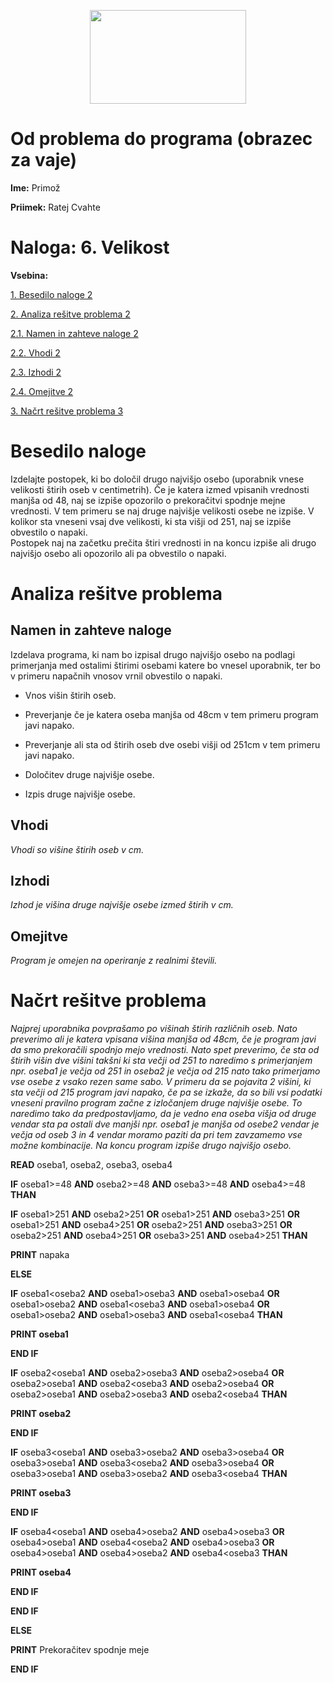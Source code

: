 <p align="center">
  <img width="250" height="150" src="media/9df5055488fae6703a7a88740516d4ee.png" />
</p>

# Od problema do programa (obrazec za vaje)

**Ime:** Primož

**Priimek:** Ratej Cvahte

# **Naloga:** 6. Velikost

**Vsebina:**


[1. Besedilo naloge 2](#besedilo-naloge)

[2. Analiza rešitve problema 2](#_Toc433146828)

[2.1. Namen in zahteve naloge 2](#_Toc433146829)

[2.2. Vhodi 2](#_Toc433146830)

[2.3. Izhodi 2](#izhodi)

[2.4. Omejitve 2](#omejitve)

[3. Načrt rešitve problema 3](#_Toc433146833)

# Besedilo naloge

Izdelajte postopek, ki bo določil drugo najvišjo osebo (uporabnik vnese
velikosti štirih oseb v centimetrih). Če je katera izmed vpisanih vrednosti
manjša od 48, naj se izpiše opozorilo o prekoračitvi spodnje mejne vrednosti. V
tem primeru se naj druge najvišje velikosti osebe ne izpiše. V kolikor sta
vneseni vsaj dve velikosti, ki sta višji od 251, naj se izpiše obvestilo o
napaki.  
Postopek naj na začetku prečita štiri vrednosti in na koncu izpiše ali drugo
najvišjo osebo ali opozorilo ali pa obvestilo o napaki.

# Analiza rešitve problema

## Namen in zahteve naloge

Izdelava programa, ki nam bo izpisal drugo najvišjo osebo na podlagi primerjanja
med ostalimi štirimi osebami katere bo vnesel uporabnik, ter bo v primeru
napačnih vnosov vrnil obvestilo o napaki.

-   Vnos višin štirih oseb.

-   Preverjanje če je katera oseba manjša od 48cm v tem primeru program javi
    napako.

-   Preverjanje ali sta od štirih oseb dve osebi višji od 251cm v tem primeru
    javi napako.

-   Določitev druge najvišje osebe.

-   Izpis druge najvišje osebe.

## Vhodi

*Vhodi so višine štirih oseb v cm.*

## Izhodi

*Izhod je višina druge najvišje osebe izmed štirih v cm.*

## Omejitve

*Program je omejen na operiranje z realnimi števili.*

# Načrt rešitve problema

*Najprej uporabnika povprašamo po višinah štirih različnih oseb. Nato preverimo
ali je katera vpisana višina manjša od 48cm, če je program javi da smo
prekoračili spodnjo mejo vrednosti. Nato spet preverimo, če sta od štirih višin
dve višini takšni ki sta večji od 251 to naredimo s primerjanjem npr. oseba1 je
večja od 251 in oseba2 je večja od 215 nato tako primerjamo vse osebe z vsako
rezen same sabo. V primeru da se pojavita 2 višini, ki sta večji od 215 program
javi napako, če pa se izkaže, da so bili vsi podatki vneseni pravilno program
začne z izločanjem druge najvišje osebe. To naredimo tako da predpostavljamo, da
je vedno ena oseba višja od druge vendar sta pa ostali dve manjši npr. oseba1 je
manjša od osebe2 vendar je večja od oseb 3 in 4 vendar moramo paziti da pri tem
zavzamemo vse možne kombinacije. Na koncu program izpiše drugo najvišjo osebo.*

**READ** oseba1, oseba2, oseba3, oseba4

**IF** oseba1\>=48 **AND** oseba2\>=48 **AND** oseba3\>=48 **AND** oseba4\>=48
**THAN**

**IF** oseba1\>251 **AND** oseba2\>251 **OR** oseba1\>251 **AND** oseba3\>251
**OR** oseba1\>251 **AND** oseba4\>251 **OR** oseba2\>251 **AND** oseba3\>251
**OR** oseba2\>251 **AND** oseba4\>251 **OR** oseba3\>251 **AND** oseba4\>251
**THAN**

**PRINT** napaka

**ELSE**

**IF** oseba1\<oseba2 **AND** oseba1\>oseba3 **AND** oseba1\>oseba4 **OR**
oseba1\>oseba2 **AND** oseba1\<oseba3 **AND** oseba1\>oseba4 **OR**
oseba1\>oseba2 **AND** oseba1\>oseba3 **AND** oseba1\<oseba4 **THAN**

**PRINT oseba1**

**END IF**

**IF** oseba2\<oseba1 **AND** oseba2\>oseba3 **AND** oseba2\>oseba4 **OR**
oseba2\>oseba1 **AND** oseba2\<oseba3 **AND** oseba2\>oseba4 **OR**
oseba2\>oseba1 **AND** oseba2\>oseba3 **AND** oseba2\<oseba4 **THAN**

**PRINT oseba2**

**END IF**

**IF** oseba3\<oseba1 **AND** oseba3\>oseba2 **AND** oseba3\>oseba4 **OR**
oseba3\>oseba1 **AND** oseba3\<oseba2 **AND** oseba3\>oseba4 **OR**
oseba3\>oseba1 **AND** oseba3\>oseba2 **AND** oseba3\<oseba4 **THAN**

**PRINT oseba3**

**END IF**

**IF** oseba4\<oseba1 **AND** oseba4\>oseba2 **AND** oseba4\>oseba3 **OR**
oseba4\>oseba1 **AND** oseba4\<oseba2 **AND** oseba4\>oseba3 **OR**
oseba4\>oseba1 **AND** oseba4\>oseba2 **AND** oseba4\<oseba3 **THAN**

**PRINT oseba4**

**END IF**

**END IF**

**ELSE**

**PRINT** Prekoračitev spodnje meje

**END IF**
